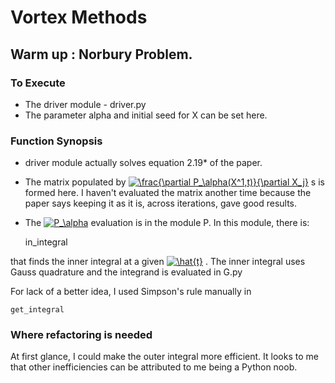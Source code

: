 Vortex Methods
=============

<h2> Warm up : Norbury Problem. </h2>

<h3>To Execute</h3>

* The driver module - driver.py
* The parameter alpha and initial seed for X can be set here.



<h3> Function Synopsis </h3>

* driver module actually solves equation 2.19* of the paper.
* The matrix populated by <a href="http://www.codecogs.com/eqnedit.php?latex=\frac{\partial&space;P_\alpha(X^1,t)}{\partial&space;X_j}" target="_blank"><img src="http://latex.codecogs.com/gif.latex?\frac{\partial&space;P_\alpha(X^1,t)}{\partial&space;X_j}" title="\frac{\partial P_\alpha(X^1,t)}{\partial X_j}" /></a> s  is formed here.
I haven't evaluated the matrix another time because the paper says keeping it as it is, across iterations, gave good results.

* The <a href="http://www.codecogs.com/eqnedit.php?latex=P_\alpha" target="_blank"><img src="http://latex.codecogs.com/gif.latex?P_\alpha" title="P_\alpha" /></a> evaluation is 
in the module P. In this module, there is:


    in_integral 
    

that finds the inner integral at a given <a href="http://www.codecogs.com/eqnedit.php?latex=\hat{t}" target="_blank"><img src="http://latex.codecogs.com/gif.latex?\hat{t}" title="\hat{t}" /></a>
. The inner integral uses Gauss quadrature and the integrand is evaluated in  G.py

For lack of a better idea, I used Simpson's rule manually in 
 
    get_integral
    



<h3> Where refactoring is needed </h3>

At first glance, I could make the outer integral more efficient. 
It looks to me that other inefficiencies can be attributed to me being a Python noob.











